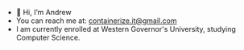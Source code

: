 - 👋 Hi, I’m Andrew
- You can reach me at: containerize.it@gmail.com
- I am currently enrolled at Western Governor's University, studying Computer Science.

<!---
adavis87/adavis87 is a ✨ special ✨ repository because its `README.md` (this file) appears on your GitHub profile.
You can click the Preview link to take a look at your changes.
--->
